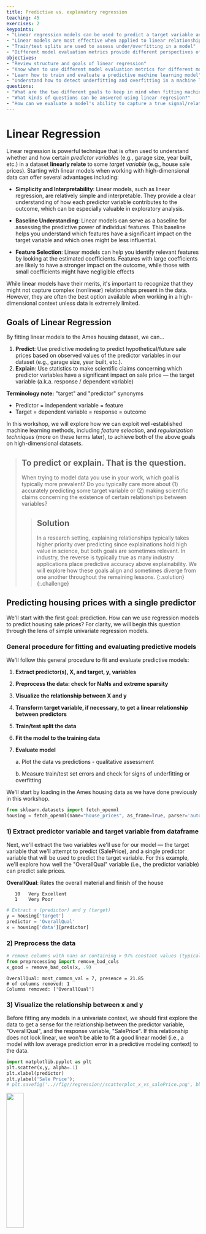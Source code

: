 ```yaml
---
title: Predictive vs. explanatory regression
teaching: 45
exercises: 2
keypoints:
- "Linear regression models can be used to predict a target variable and/or to reveal relationships between variables"
- "Linear models are most effective when applied to linear relationships. Data transformation techniques can be used to help ensure that only linear relationships are modelled."
- "Train/test splits are used to assess under/overfitting in a model"
- "Different model evaluation metrics provide different perspectives of model error. Some error measurements, such as R-squared, are not as relevant for explanatory models."
objectives:
- "Review structure and goals of linear regression"
- "Know when to use different model evaluation metrics for different modeling goals"
- "Learn how to train and evaluate a predictive machine learning model"
- "Understand how to detect underfitting and overfitting in a machine learning model"
questions:
- "What are the two different goals to keep in mind when fitting machine learning models?"
- "What kinds of questions can be answered using linear regresion?"
- "How can we evaluate a model's ability to capture a true signal/relationship in the data versus spurious noise?"
---
```


# Linear Regression
Linear regression is powerful technique that is often used to understand whether and how certain *predictor variables* (e.g., garage size, year built, etc.) in a dataset **linearly relate** to some *target variable* (e.g., house sale prices). Starting with linear models when working with high-dimensional data can offer several advantages including:

* **Simplicity and Interpretability**: Linear models, such as linear regression, are relatively simple and interpretable. They provide a clear understanding of how each predictor variable contributes to the outcome, which can be especially valuable in exploratory analysis.

* **Baseline Understanding**: Linear models can serve as a baseline for assessing the predictive power of individual features. This baseline helps you understand which features have a significant impact on the target variable and which ones might be less influential.

* **Feature Selection**: Linear models can help you identify relevant features by looking at the estimated coefficients. Features with large coefficients are likely to have a stronger impact on the outcome, while those with small coefficients might have negligible effects

While linear models have their merits, it's important to recognize that they might not capture complex (nonlinear) relationships present in the data. However, they are often the best option available when working in a high-dimensional context unless data is extremely limited.

##  Goals of Linear Regression
By fitting linear models to the Ames housing dataset, we can...

1. **Predict**: Use predictive modeling to predict hypothetical/future sale prices based on observed values of the predictor variables in our dataset (e.g., garage size, year built, etc.).
2. **Explain**: Use statistics to make scientific claims concerning which predictor variables have a significant impact on sale price — the target variable (a.k.a. response / dependent variable)

**Terminology note:** "target" and "predictor" synonyms
* Predictor = independent variable = feature
* Target = dependent variable = response = outcome

In this workshop, we will explore how we can exploit well-established machine learning methods, including *feature selection*, and *regularization techniques* (more on these terms later), to achieve both of the above goals on high-dimensional datasets.

> ## To predict or explain. That is the question.
> When trying to model data you use in your work, which goal is typically more prevalent? Do you typically care more about (1) accurately predicting some target variable or (2) making scientific claims concerning the existence of certain relationships between variables?
> > ## Solution
> >
> > In a research setting, explaining relationships typically takes higher priority over predicting since explainations hold high value in science, but both goals are sometimes relevant. In industry, the reverse is typically true as many industry applications place predictive accuracy above explainability. We will explore how these goals align and sometimes diverge from one another throughout the remaining lessons.
> {:.solution}
{:.challenge}


## Predicting housing prices with a single predictor
We'll start with the first goal: prediction. How can we use regression models to predict housing sale prices? For clarity, we will begin this question through the lens of simple univariate regression models.

### General procedure for fitting and evaluating predictive models
We'll follow this general procedure to fit and evaluate predictive models:

1. **Extract predictor(s), X, and target, y, variables**
2. **Preprocess the data: check for NaNs and extreme sparsity**
3. **Visualize the relationship between X and y**
4. **Transform target variable, if necessary, to get a linear relationship between predictors**
5. **Train/test split the data**
6. **Fit the model to the training data**
7. **Evaluate model**

    a. Plot the data vs predictions - qualitative assessment

    b. Measure train/test set errors and check for signs of underfitting or overfitting


We'll start by loading in the Ames housing data as we have done previously in this workshop.


```python
from sklearn.datasets import fetch_openml
housing = fetch_openml(name="house_prices", as_frame=True, parser='auto') #
```

### 1) Extract predictor variable and target variable from dataframe
Next, we'll extract the two variables we'll use for our model — the target variable that we'll attempt to predict (SalePrice), and a single predictor variable that will be used to predict the target variable. For this example, we'll explore how well the "OverallQual" variable (i.e., the predictor variable) can predict sale prices.

**OverallQual**: Rates the overall material and finish of the house

       10	Very Excellent
       1	Very Poor


```python
# Extract x (predictor) and y (target)
y = housing['target']
predictor = 'OverallQual'
x = housing['data'][predictor]
```

### 2) Preprocess the data


```python
# remove columns with nans or containing > 97% constant values (typically 0's)
from preprocessing import remove_bad_cols
x_good = remove_bad_cols(x, .9)
```

    OverallQual: most_common_val = 7, presence = 21.85
    # of columns removed: 1
    Columns removed: ['OverallQual']


### 3) Visualize the relationship between x and y
Before fitting any models in a univariate context, we should first explore the data to get a sense for the relationship between the predictor variable, "OverallQual", and the response variable, "SalePrice". If this relationship does not look linear, we won't be able to fit a good linear model (i.e., a model with low average prediction error in a predictive modeling context) to the data.


```python
import matplotlib.pyplot as plt
plt.scatter(x,y, alpha=.1)
plt.xlabel(predictor)
plt.ylabel('Sale Price');
# plt.savefig('..//fig//regression//scatterplot_x_vs_salePrice.png', bbox_inches='tight', dpi=300, facecolor='white');
```







<img src="../fig/regression/scatterplot_x_vs_salePrice.png"  align="center" width="30%" height="30%">

### 4) Transform target variable, if necessary
Unfortunately, sale price appears to grow almost exponentially—not linearly—with the predictor variable. Any line we draw through this data cloud is going to fail in capturing the true trend we see here.

##### Log scaling
How can we remedy this situation? One common approach is to log transform the target variable. We’ll convert the "SalePrice" variable to its logarithmic form by using the math.log() function. Pandas has a special function called apply which can apply an operation to every item in a series by using the statement y.apply(math.log), where y is a pandas series.


```python
import numpy as np
y_log = y.apply(np.log)
```


```python
plt.scatter(x,y_log, alpha=.1)
plt.xlabel(predictor)
plt.ylabel('Sale Price');
# plt.savefig('..//fig//regression//scatterplot_x_vs_logSalePrice.png', bbox_inches='tight', dpi=300, facecolor='white')
```







<img src="../fig/regression/scatterplot_x_vs_logSalePrice.png"  align="center" width="30%" height="30%">

This plot looks much better than the previous one. That is, the trend between OverallQual and log(SalePrice) appears fairly linear. Whether or not it is sufficiently linear can be addressed when we evaluate the model's performance later.

### 5) Train/test split
Next, we will prepare two subsets of our data to be used for *model-fitting* and *model evaluation*. This process is standard for any predictive modeling task that involves a model "learning" from observed data (e.g., fitting a line to the observed data).

During the model-fitting step, we use a subset of the data referred to as **training data** to estimate the model's coefficients (the slope of the model). The univariate model will find a line of best fit through this data.

Next, we can assess the model's ability to generalize to new datasets by measuring its performance on the remaining, unseen data. This subset of data is referred to as the **test data** or holdout set. By evaluating the model on the test set, which was not used during training, we can obtain an unbiased estimate of the model's performance.

If we were to evaluate the model solely on the training data, it could lead to **overfitting**. Overfitting occurs when the model learns the noise and specific patterns of the training data too well, resulting in poor performance on new data. By using a separate test set, we can identify if the model has overfit the training data and assess its ability to generalize to unseen samples. While overfitting is typically not likely to occur when using only a single predictor variable, it is still a good idea to use a train/test split when fitting univariate models. This can help in detecting unanticipated issues with the data, such as missing values, outliers, or other anomalies that affect the model's behavior.

![The above image is from Badillo et al., 2020. An Introduction to Machine Learning. Clinical Pharmacology & Therapeutics. 107. 10.1002/cpt.1796.](../fig/regression/under_v_over_fit.png)


The below code will split our dataset into a training dataset containing 2/3 of the samples, and a test set containing the remaining 1/3 of the data. We'll discuss these different subsets in more detail in just a bit.


```python
from sklearn.model_selection import train_test_split

x_train, x_test, y_train, y_test = train_test_split(x, y_log,
                                                    test_size=0.33,
                                                    random_state=0)

print(x_train.shape)
print(x_test.shape)
```

    (978,)
    (482,)


Reshape single-var predictor matrix in preparation for model-fitting step (requires a 2-D representation)


```python
x_train = x_train.values.reshape(-1,1)
x_test = x_test.values.reshape(-1,1)
print(x_train.shape)
print(x_test.shape)
```

    (978, 1)
    (482, 1)


### 6) Fit the model to the training dataset

During the model fitting step, we use a subset of the data referred to as **training data** to estimate the model's coefficients. The univariate model will find a line of best fit through this data.

##### The sklearn library
When fitting linear models solely for predictive purposes, the scikit-learn or "sklearn" library is typically used. Sklearn offers a broad spectrum of machine learning algorithms beyond linear regression. Having multiple algorithms available in the same library allows you to switch between different models easily and experiment with various techniques without switching libraries. Sklearn is also optimized for performance and efficiency, which is beneficial when working with large datasets. It can efficiently handle large-scale linear regression tasks, and if needed, you can leverage tools like NumPy and SciPy, which are well-integrated with scikit-learn for faster numerical computations.


```python
from sklearn.linear_model import LinearRegression
reg = LinearRegression().fit(x_train,y_train)
```

### 7) Evaluate model
#### a) Plot the data vs predictions - qualitative assessment


```python
y_pred_train=reg.predict(x_train)
y_pred_test=reg.predict(x_test)
```


```python
from regression_predict_sklearn import plot_train_test_predictions

?plot_train_test_predictions
```


    [1;31mSignature:[0m
    [0mplot_train_test_predictions[0m[1;33m([0m[1;33m
    [0m    [0mpredictors[0m[1;33m:[0m [0mList[0m[1;33m[[0m[0mstr[0m[1;33m][0m[1;33m,[0m[1;33m
    [0m    [0mX_train[0m[1;33m:[0m [0mUnion[0m[1;33m[[0m[0mnumpy[0m[1;33m.[0m[0mndarray[0m[1;33m,[0m [0mpandas[0m[1;33m.[0m[0mcore[0m[1;33m.[0m[0mseries[0m[1;33m.[0m[0mSeries[0m[1;33m,[0m [0mpandas[0m[1;33m.[0m[0mcore[0m[1;33m.[0m[0mframe[0m[1;33m.[0m[0mDataFrame[0m[1;33m][0m[1;33m,[0m[1;33m
    [0m    [0mX_test[0m[1;33m:[0m [0mUnion[0m[1;33m[[0m[0mnumpy[0m[1;33m.[0m[0mndarray[0m[1;33m,[0m [0mpandas[0m[1;33m.[0m[0mcore[0m[1;33m.[0m[0mseries[0m[1;33m.[0m[0mSeries[0m[1;33m,[0m [0mpandas[0m[1;33m.[0m[0mcore[0m[1;33m.[0m[0mframe[0m[1;33m.[0m[0mDataFrame[0m[1;33m][0m[1;33m,[0m[1;33m
    [0m    [0my_train[0m[1;33m:[0m [0mUnion[0m[1;33m[[0m[0mnumpy[0m[1;33m.[0m[0mndarray[0m[1;33m,[0m [0mpandas[0m[1;33m.[0m[0mcore[0m[1;33m.[0m[0mseries[0m[1;33m.[0m[0mSeries[0m[1;33m][0m[1;33m,[0m[1;33m
    [0m    [0my_test[0m[1;33m:[0m [0mUnion[0m[1;33m[[0m[0mnumpy[0m[1;33m.[0m[0mndarray[0m[1;33m,[0m [0mpandas[0m[1;33m.[0m[0mcore[0m[1;33m.[0m[0mseries[0m[1;33m.[0m[0mSeries[0m[1;33m][0m[1;33m,[0m[1;33m
    [0m    [0my_pred_train[0m[1;33m:[0m [0mUnion[0m[1;33m[[0m[0mnumpy[0m[1;33m.[0m[0mndarray[0m[1;33m,[0m [0mpandas[0m[1;33m.[0m[0mcore[0m[1;33m.[0m[0mseries[0m[1;33m.[0m[0mSeries[0m[1;33m][0m[1;33m,[0m[1;33m
    [0m    [0my_pred_test[0m[1;33m:[0m [0mUnion[0m[1;33m[[0m[0mnumpy[0m[1;33m.[0m[0mndarray[0m[1;33m,[0m [0mpandas[0m[1;33m.[0m[0mcore[0m[1;33m.[0m[0mseries[0m[1;33m.[0m[0mSeries[0m[1;33m][0m[1;33m,[0m[1;33m
    [0m    [0my_log_scaled[0m[1;33m:[0m [0mbool[0m[1;33m,[0m[1;33m
    [0m    [0mplot_raw[0m[1;33m:[0m [0mbool[0m[1;33m,[0m[1;33m
    [0m    [0merr_type[0m[1;33m:[0m [0mOptional[0m[1;33m[[0m[0mstr[0m[1;33m][0m [1;33m=[0m [1;32mNone[0m[1;33m,[0m[1;33m
    [0m    [0mtrain_err[0m[1;33m:[0m [0mOptional[0m[1;33m[[0m[0mfloat[0m[1;33m][0m [1;33m=[0m [1;32mNone[0m[1;33m,[0m[1;33m
    [0m    [0mtest_err[0m[1;33m:[0m [0mOptional[0m[1;33m[[0m[0mfloat[0m[1;33m][0m [1;33m=[0m [1;32mNone[0m[1;33m,[0m[1;33m
    [0m[1;33m)[0m [1;33m->[0m [0mTuple[0m[1;33m[[0m[0mOptional[0m[1;33m[[0m[0mmatplotlib[0m[1;33m.[0m[0mfigure[0m[1;33m.[0m[0mFigure[0m[1;33m][0m[1;33m,[0m [0mOptional[0m[1;33m[[0m[0mmatplotlib[0m[1;33m.[0m[0mfigure[0m[1;33m.[0m[0mFigure[0m[1;33m][0m[1;33m][0m[1;33m[0m[1;33m[0m[0m
    [1;31mDocstring:[0m
    Plot true vs. predicted values for train and test sets and line of best fit.

    Args:
        predictors (List[str]): List of predictor names.
        X_train (Union[np.ndarray, pd.Series, pd.DataFrame]): Training feature data.
        X_test (Union[np.ndarray, pd.Series, pd.DataFrame]): Test feature data.
        y_train (Union[np.ndarray, pd.Series]): Actual target values for the training set.
        y_test (Union[np.ndarray, pd.Series]): Actual target values for the test set.
        y_pred_train (Union[np.ndarray, pd.Series]): Predicted target values for the training set.
        y_pred_test (Union[np.ndarray, pd.Series]): Predicted target values for the test set.
        y_log_scaled (bool): Whether the target values are log-scaled or not.
        plot_raw (bool): Whether to plot raw or log-scaled values.
        err_type (Optional[str]): Type of error metric.
        train_err (Optional[float]): Training set error value.
        test_err (Optional[float]): Test set error value.

    Returns:
        Tuple[Optional[plt.Figure], Optional[plt.Figure]]: Figures for true vs. predicted values and line of best fit.
    [1;31mFile:[0m      c:\users\endemann\documents\github\high-dim-data-lesson\code\regression_predict_sklearn.py
    [1;31mType:[0m      function



```python
(fig1, fig2) = plot_train_test_predictions(predictors=[predictor],
                                           X_train=x_train, X_test=x_test,
                                           y_train=y_train, y_test=y_test,
                                           y_pred_train=y_pred_train, y_pred_test=y_pred_test,
                                           y_log_scaled=True, plot_raw=True);

# print(type(fig1))
# import matplotlib.pyplot as plt
# import pylab as pl
# pl.figure(fig1.number)
# plt.savefig('..//fig//regression//univariate_truePrice_vs_predPrice.png',bbox_inches='tight', dpi=300)
# pl.figure(fig2.number)
# fig2.savefig('..//fig//regression//univariate_x_vs_predPrice.png',bbox_inches='tight', dpi=300)

```













<img src="../fig/regression/univariate_truePrice_vs_predPrice.png"  align="left" width="40%" height="40%">
<img src="../fig/regression/univariate_x_vs_predPrice.png"  align="center" width="40%" height="40%">

> ## Inspect the plots
> 1. Does the model capture the variability in sale prices well? Would you use this model to predict the sale price of a house? Why or why not?
> 
> 2. Does the model seem to exhibit any signs of overfitting? What about underfitting?
> 
> 3. How might you improve the model?
> 
> > ## Solution
> >
> > 1. Based on visual inspection, this linear model does a fairly good job in capturing the relationship between "OverallQual" and sale price. However, there is a tendency for the model to underpredict more expensive homes and overpredict less expensive homes.
> > 
> > 2. Since the train and test set plots look very similar, overfitting is not a concern. Generally speaking, overfitting is not encountered with univariate models unless you have an incredily small number of samples to train the model on. Since the model follows the trajectory of sale price reasonably well, it also does not appear to underfit the data (at least not to an extreme extent).
> > 
> > 3. In order to improve this model, we can ask ourselves — is "OverallQual" likely the only variable that contributes to final sale price, or should we consider additional predictor variables? Most outcome variables can be influenced by more than one predictor variable. By accounting for all predictors that have an impact on sales price, we can improve the model.
> > 
> {:.solution}
{:.challenge}


#### b. Measure train/test set errors and check for signs of underfitting or overfitting
While qualitative examinations of model performance are extremely helpful, it is always a good idea to pair such evaluations with a quantitative analysis of the model's performance.

**Convert back to original data scale**
There are several error measurements that can't be used to measure a regression model's performance. Before we implement any of them, we'll first convert the log(salePrice) back to original sale price for ease of interpretation.


```python
expY_train = np.exp(y_train)
pred_expY_train = np.exp(y_pred_train)

expY_test = np.exp(y_test)
pred_expY_test = np.exp(y_pred_test)
```

**Measure baseline performance**


```python
from math import sqrt
import pandas as pd

baseline_predict = y.mean()
print('mean sale price =', baseline_predict)
# convert to series same length as y sets for ease of comparison
baseline_predict = pd.Series(baseline_predict)
baseline_predict = baseline_predict.repeat(len(y))
baseline_predict
```

    mean sale price = 180921.19589041095





    0    180921.19589
    0    180921.19589
    0    180921.19589
    0    180921.19589
    0    180921.19589
             ...
    0    180921.19589
    0    180921.19589
    0    180921.19589
    0    180921.19589
    0    180921.19589
    Length: 1460, dtype: float64



**Root Mean Squared Error (RMSE)**:
The RMSE provides an easy-to-interpret number that represents error in terms of the units of the target variable. With our univariate model, the "YearBuilt" predictor variable (a.k.a. model feature) predicts sale prices within +/- $68,106 from the true sale price. We always use the RMSE of the test set to assess the model's ability to generalize on unseen data. An extremely low prediction error in the train set is also a good indicator of overfitting.


```python
from sklearn import metrics

RMSE_baseline = metrics.mean_squared_error(y, baseline_predict, squared=False)
RMSE_train = metrics.mean_squared_error(expY_train, pred_expY_train, squared=False)
RMSE_test = metrics.mean_squared_error(expY_test, pred_expY_test, squared=False)

print(f"Baseline RMSE = {RMSE_baseline}")
print(f"Train RMSE = {RMSE_train}")
print(f"Test RMSE = {RMSE_test}")
```

    Baseline RMSE = 79415.29188606751
    Train RMSE = 45534.34940950763
    Test RMSE = 44762.77229823455


Here, both train and test RMSE are very similar to one another. As expected with most univariate models, we do not see any evidence of overfitting. This model performs substantially better than the baseline. However, an average error of +/- $44,726 is likely too high for this model to be useful in practice. That is, the model is underfitting the data given its poor ability to predict the true housing prices.

**Mean Absolute Percentage Error**:
What if we wanted to know the percent difference between the true sale price and the predicted sale price? For this, we can use the **mean absolute percentage error (MAPE)**...

#### Practice using helper function, `measure_model_err`
This code will be identical to the code above except for changing `metrics.mean_squared_error` to `metrics.mean_absolute_percentage_error`.

Rather than copying and pasting the code above, let's try using one of the helper functions provided for this workshop.


```python
from regression_predict_sklearn import measure_model_err
?measure_model_err
```


    [1;31mSignature:[0m
    [0mmeasure_model_err[0m[1;33m([0m[1;33m
    [0m    [0my[0m[1;33m:[0m [0mUnion[0m[1;33m[[0m[0mnumpy[0m[1;33m.[0m[0mndarray[0m[1;33m,[0m [0mpandas[0m[1;33m.[0m[0mcore[0m[1;33m.[0m[0mseries[0m[1;33m.[0m[0mSeries[0m[1;33m][0m[1;33m,[0m[1;33m
    [0m    [0mbaseline_pred[0m[1;33m:[0m [0mUnion[0m[1;33m[[0m[0mfloat[0m[1;33m,[0m [0mnumpy[0m[1;33m.[0m[0mfloat64[0m[1;33m,[0m [0mnumpy[0m[1;33m.[0m[0mfloat32[0m[1;33m,[0m [0mint[0m[1;33m,[0m [0mnumpy[0m[1;33m.[0m[0mndarray[0m[1;33m,[0m [0mpandas[0m[1;33m.[0m[0mcore[0m[1;33m.[0m[0mseries[0m[1;33m.[0m[0mSeries[0m[1;33m][0m[1;33m,[0m[1;33m
    [0m    [0my_train[0m[1;33m:[0m [0mUnion[0m[1;33m[[0m[0mnumpy[0m[1;33m.[0m[0mndarray[0m[1;33m,[0m [0mpandas[0m[1;33m.[0m[0mcore[0m[1;33m.[0m[0mseries[0m[1;33m.[0m[0mSeries[0m[1;33m][0m[1;33m,[0m[1;33m
    [0m    [0my_pred_train[0m[1;33m:[0m [0mUnion[0m[1;33m[[0m[0mnumpy[0m[1;33m.[0m[0mndarray[0m[1;33m,[0m [0mpandas[0m[1;33m.[0m[0mcore[0m[1;33m.[0m[0mseries[0m[1;33m.[0m[0mSeries[0m[1;33m][0m[1;33m,[0m[1;33m
    [0m    [0my_test[0m[1;33m:[0m [0mUnion[0m[1;33m[[0m[0mnumpy[0m[1;33m.[0m[0mndarray[0m[1;33m,[0m [0mpandas[0m[1;33m.[0m[0mcore[0m[1;33m.[0m[0mseries[0m[1;33m.[0m[0mSeries[0m[1;33m][0m[1;33m,[0m[1;33m
    [0m    [0my_pred_test[0m[1;33m:[0m [0mUnion[0m[1;33m[[0m[0mnumpy[0m[1;33m.[0m[0mndarray[0m[1;33m,[0m [0mpandas[0m[1;33m.[0m[0mcore[0m[1;33m.[0m[0mseries[0m[1;33m.[0m[0mSeries[0m[1;33m][0m[1;33m,[0m[1;33m
    [0m    [0mmetric[0m[1;33m:[0m [0mstr[0m[1;33m,[0m[1;33m
    [0m    [0my_log_scaled[0m[1;33m:[0m [0mbool[0m[1;33m,[0m[1;33m
    [0m[1;33m)[0m [1;33m->[0m [0mpandas[0m[1;33m.[0m[0mcore[0m[1;33m.[0m[0mframe[0m[1;33m.[0m[0mDataFrame[0m[1;33m[0m[1;33m[0m[0m
    [1;31mDocstring:[0m
    Measures the error of a regression model's predictions on train and test sets.

    Args:
        y (Union[np.ndarray, pd.Series]): Actual target values for full dataset (not transformed)
        baseline_pred (Union[float, np.float64, np.float32, int, np.ndarray, pd.Series]): Single constant or array of predictions equal to the length of y. Baseline is also not transformed.
        y_train (Union[np.ndarray, pd.Series]): Actual target values for the training set.
        y_pred_train (Union[np.ndarray, pd.Series]): Predicted target values for the training set.
        y_test (Union[np.ndarray, pd.Series]): Actual target values for the test set.
        y_pred_test (Union[np.ndarray, pd.Series]): Predicted target values for the test set.
        metric (str): The error metric to calculate ('RMSE', 'R-squared', or 'MAPE').
        y_log_scaled (bool): Whether the target values are log-scaled or not.

    Returns:
        pd.DataFrame: A DataFrame containing the error values for the baseline, training set, and test set.
    [1;31mFile:[0m      c:\users\endemann\documents\github\high-dim-data-lesson\code\regression_predict_sklearn.py
    [1;31mType:[0m      function



```python
error_df = measure_model_err(y=y, baseline_pred=baseline_predict,
                                                         y_train=expY_train, y_pred_train=pred_expY_train,
                                                         y_test=expY_test, y_pred_test=pred_expY_test,
                                                         metric='MAPE', y_log_scaled=False)

error_df.head()
```




<div>
<style scoped>
    .dataframe tbody tr th:only-of-type {
        vertical-align: middle;
    }

    .dataframe tbody tr th {
        vertical-align: top;
    }

    .dataframe thead th {
        text-align: right;
    }
</style>
<table border="1" class="dataframe">
  <thead>
    <tr style="text-align: right;">
      <th></th>
      <th>Baseline Error</th>
      <th>Train Error</th>
      <th>Test Error</th>
    </tr>
  </thead>
  <tbody>
    <tr>
      <th>0</th>
      <td>0.363222</td>
      <td>0.187585</td>
      <td>0.16754</td>
    </tr>
  </tbody>
</table>
</div>



With the MAPE measurement (max value of 1 which corresponds to 100%), we can state that our model over/under estimates sale prices by an average of 23.41% (25.28%) across all houses included in the test set (train set). Certainly seems there is room for improvement based on this measure.

**R-Squared**: Another useful error measurement to use with regression models is the coefficient of determination — $R^2$. Oftentimes pronounced simply "R-squared",  this measure assesses the proportion of the variation in the target variable that is predictable from the predictor variable(s). Using sklearn's metrics, we can calculate this as follows:


```python
error_df = measure_model_err(y=y, baseline_pred=baseline_predict,
                                                   y_train=expY_train, y_pred_train=pred_expY_train,
                                                   y_test=expY_test, y_pred_test=pred_expY_test,
                                                   metric='R-squared', y_log_scaled=False)

error_df.head()
```




<div>
<style scoped>
    .dataframe tbody tr th:only-of-type {
        vertical-align: middle;
    }

    .dataframe tbody tr th {
        vertical-align: top;
    }

    .dataframe thead th {
        text-align: right;
    }
</style>
<table border="1" class="dataframe">
  <thead>
    <tr style="text-align: right;">
      <th></th>
      <th>Baseline Error</th>
      <th>Train Error</th>
      <th>Test Error</th>
    </tr>
  </thead>
  <tbody>
    <tr>
      <th>0</th>
      <td>0.0</td>
      <td>0.666875</td>
      <td>0.690463</td>
    </tr>
  </tbody>
</table>
</div>



Our model predicts 70.1% (65.2%) of the variance across sale prices in the test set (train set). The R-squared for the baseline model is 0 because the numerator and denominator in the equation for R-squared are equivalent:

### R-squared equation: R-squared = 1 - (Sum of squared residuals) / (Total sum of squares)

**Sum of Squared Residuals (SSR)**:
SSR = Sum of (Actual Value - Predicted Value)^2 for all data points. The Sum of Squared Residuals (SSR) is equivalent to the variance of the residuals in a regression model. Residuals are the differences between the actual observed values and the predicted values produced by the model. Squaring these differences and summing them up yields the SSR.

**Total Sum of Squares (TSS)**:
TSS = Sum of (Actual Value - Mean of Actual Values)^2 for all data points. The TSS represents the total variability or dispersion in the observed values of the target variable. It measures the total squared differences between each data point's value and the mean of the observed values.

To read more about additional error/loss measurements, visit [sklearn's metrics documentation](https://scikit-learn.org/stable/modules/model_evaluation.html).

> ## More on R-squared
> Our above example model is able to explain roughly 70.1% of the variance in the test dataset. Is this a “good” value for R-squared?
> 
> > ## Solution
> >
> > The answer to this question depends on your objective for the regression model. This relates back to the two modeling goals of *explaining* vs *predicting*. Depending on the objective, the answer to "What is a good value for R-squared?" will be different.
> > 
> > **Predicting the response variable:**
> > If your main objective is to predict the value of the response variable accurately using the predictor variable, then R-squared is important. The value for R-squared can range from 0 to 1. A value of 0 indicates that the response variable cannot be explained by the predictor variable at all. A value of 1 indicates that the response variable can be perfectly explained without error by the predictor variable. In general, the larger the R-squared value, the more precisely the predictor variables are able to predict the value of the response variable. How high an R-squared value needs to be depends on how precise you need to be for your specific model's application. To find out what is considered a “good” R-squared value, you will need to explore what R-squared values are generally accepted in your particular field of study.
> > 
> > **Explaining the relationship between the predictor(s) and the response variable:**
> > If your main objective for your regression model is to explain the relationship(s) between the predictor(s) and the response variable, the R-squared is mostly irrelevant. A predictor variable that consistently relates to a change in the response variable (i.e., has a statistically significant effect) is typically always interesting — regardless of the the effect size. The exception to this rule is if you have a near-zero R-squared, which suggests that the model does not explain any of the variance in the data.
> > 
> {:.solution}
{:.challenge}


## Comparing univariate predictive models
Let's see how well the other predictors in our dataset can predict sale prices. For simplicity, we'll compare just continous predictors for now.

### General procedure for comparing predictive models
We'll follow this general procedure to compare models:

1. Use get_feat_types() to get a list of continuous predictors
2. Create an X variable containing only continuous predictors from `housing['data']`
3. Extract sale prices from `housing['target']` and log scale it
4. Use the remove_bad_cols helper function to remove predictors with nans or containing > 97% constant values (typically 0's)
5. Perform a train/validation/test split using 60% of the data to train, 20% for validation (model selection), and 20% for final testing of the data
6. Use the `compare_models` helper function to quickly calculate train/validation errors for all possible single predictors. Returns a `df_model_err` df that contains the following data stored for each predictor: 'Predictor Variable', 'Train Error', 'Validation Error'.


```python
# preprocess
from preprocessing import get_feat_types
predictor_type_dict = get_feat_types()
continuous_fields = predictor_type_dict['continuous_fields']
X = housing['data'][continuous_fields]
y_log = np.log(housing['target'])

# remove columns with nans or containing > 97% constant values (typically 0's)
from preprocessing import remove_bad_cols
X_good = remove_bad_cols(X, 99)
```

    LotFrontage: removed due to 259 NaNs
    MasVnrArea: removed due to 8 NaNs
    GarageYrBlt: removed due to 81 NaNs
    PoolArea: most_common_val = 0, presence = 99.52
    # of columns removed: 4
    Columns removed: ['LotFrontage', 'MasVnrArea', 'GarageYrBlt', 'PoolArea']



```python
# train/holdout split
X_train, X_holdout, y_train, y_holdout = train_test_split(X_good, y_log,
                                                          test_size=0.4,
                                                          random_state=0)

# validation/test split
X_val, X_test, y_val, y_test = train_test_split(X_holdout, y_holdout,
                                                test_size=0.5,
                                                random_state=0)
```


```python
from regression_predict_sklearn import compare_models
?compare_models
```


    [1;31mSignature:[0m
    [0mcompare_models[0m[1;33m([0m[1;33m
    [0m    [0my[0m[1;33m:[0m [0mUnion[0m[1;33m[[0m[0mnumpy[0m[1;33m.[0m[0mndarray[0m[1;33m,[0m [0mpandas[0m[1;33m.[0m[0mcore[0m[1;33m.[0m[0mseries[0m[1;33m.[0m[0mSeries[0m[1;33m][0m[1;33m,[0m[1;33m
    [0m    [0mbaseline_pred[0m[1;33m:[0m [0mUnion[0m[1;33m[[0m[0mnumpy[0m[1;33m.[0m[0mndarray[0m[1;33m,[0m [0mpandas[0m[1;33m.[0m[0mcore[0m[1;33m.[0m[0mseries[0m[1;33m.[0m[0mSeries[0m[1;33m][0m[1;33m,[0m[1;33m
    [0m    [0mX_train[0m[1;33m:[0m [0mpandas[0m[1;33m.[0m[0mcore[0m[1;33m.[0m[0mframe[0m[1;33m.[0m[0mDataFrame[0m[1;33m,[0m[1;33m
    [0m    [0my_train[0m[1;33m:[0m [0mUnion[0m[1;33m[[0m[0mnumpy[0m[1;33m.[0m[0mndarray[0m[1;33m,[0m [0mpandas[0m[1;33m.[0m[0mcore[0m[1;33m.[0m[0mseries[0m[1;33m.[0m[0mSeries[0m[1;33m][0m[1;33m,[0m[1;33m
    [0m    [0mX_val[0m[1;33m:[0m [0mpandas[0m[1;33m.[0m[0mcore[0m[1;33m.[0m[0mframe[0m[1;33m.[0m[0mDataFrame[0m[1;33m,[0m[1;33m
    [0m    [0my_val[0m[1;33m:[0m [0mUnion[0m[1;33m[[0m[0mnumpy[0m[1;33m.[0m[0mndarray[0m[1;33m,[0m [0mpandas[0m[1;33m.[0m[0mcore[0m[1;33m.[0m[0mseries[0m[1;33m.[0m[0mSeries[0m[1;33m][0m[1;33m,[0m[1;33m
    [0m    [0mpredictors_list[0m[1;33m:[0m [0mList[0m[1;33m[[0m[0mList[0m[1;33m[[0m[0mstr[0m[1;33m][0m[1;33m][0m[1;33m,[0m[1;33m
    [0m    [0mmetric[0m[1;33m:[0m [0mstr[0m[1;33m,[0m[1;33m
    [0m    [0my_log_scaled[0m[1;33m:[0m [0mbool[0m[1;33m,[0m[1;33m
    [0m    [0mmodel_type[0m[1;33m:[0m [0mstr[0m[1;33m,[0m[1;33m
    [0m    [0minclude_plots[0m[1;33m:[0m [0mbool[0m[1;33m,[0m[1;33m
    [0m    [0mplot_raw[0m[1;33m:[0m [0mbool[0m[1;33m,[0m[1;33m
    [0m    [0mverbose[0m[1;33m:[0m [0mbool[0m[1;33m,[0m[1;33m
    [0m[1;33m)[0m [1;33m->[0m [0mpandas[0m[1;33m.[0m[0mcore[0m[1;33m.[0m[0mframe[0m[1;33m.[0m[0mDataFrame[0m[1;33m[0m[1;33m[0m[0m
    [1;31mDocstring:[0m
    Compare different models based on predictor variables and evaluate their errors.

    Args:
        y (Union[np.ndarray, pd.Series]): Target variable in its original scale (raw/untransformed).
        baseline_pred (Union[np.ndarray, pd.Series]): Baseline predictions (in same scale as original target, y).
        X_train (pd.DataFrame): Training feature data.
        y_train (Union[np.ndarray, pd.Series]): Actual target values for the training set.
        X_val (pd.DataFrame): Validation feature data.
        y_val (Union[np.ndarray, pd.Series]): Actual target values for the validation set.
        predictors_list (List[List[str]]): List of predictor variables for different models.
        metric (str): The error metric to calculate.
        y_log_scaled (bool): Whether the model was trained on log-scaled target values or not.
        model_type (str): Type of the model being used.
        include_plots (bool): Whether to include plots.

    Returns:
        pd.DataFrame: A DataFrame containing model errors for different predictor variables.
    [1;31mFile:[0m      c:\users\endemann\documents\github\high-dim-data-lesson\code\regression_predict_sklearn.py
    [1;31mType:[0m      function



```python
df_model_err = compare_models(y=y, baseline_pred=baseline_predict,
                              X_train=X_train, y_train=y_train,
                              X_val=X_val, y_val=y_val,
                              predictors_list=X_train.columns,
                              metric='RMSE', y_log_scaled=True,
                              model_type='unregularized',
                              include_plots=False, plot_raw=False, verbose=False)

df_model_err.head()
```




<div>
<style scoped>
    .dataframe tbody tr th:only-of-type {
        vertical-align: middle;
    }

    .dataframe tbody tr th {
        vertical-align: top;
    }

    .dataframe thead th {
        text-align: right;
    }
</style>
<table border="1" class="dataframe">
  <thead>
    <tr style="text-align: right;">
      <th></th>
      <th>Baseline Error</th>
      <th>Train Error</th>
      <th>Validation Error</th>
      <th>Predictors</th>
    </tr>
  </thead>
  <tbody>
    <tr>
      <th>0</th>
      <td>79415.291886</td>
      <td>82875.380855</td>
      <td>84323.189234</td>
      <td>LotArea</td>
    </tr>
    <tr>
      <th>1</th>
      <td>79415.291886</td>
      <td>67679.790920</td>
      <td>69727.341057</td>
      <td>YearBuilt</td>
    </tr>
    <tr>
      <th>2</th>
      <td>79415.291886</td>
      <td>69055.741014</td>
      <td>70634.285653</td>
      <td>YearRemodAdd</td>
    </tr>
    <tr>
      <th>3</th>
      <td>79415.291886</td>
      <td>45516.185542</td>
      <td>46993.501006</td>
      <td>OverallQual</td>
    </tr>
    <tr>
      <th>4</th>
      <td>79415.291886</td>
      <td>81016.566207</td>
      <td>84915.452252</td>
      <td>OverallCond</td>
    </tr>
  </tbody>
</table>
</div>




```python
from regression_predict_sklearn import compare_models_plot
sorted_predictors, train_errs, val_errs = compare_models_plot(df_model_err, 'RMSE');
```

    Best model train error = 45516.18554163278
    Best model validation error = 46993.501005708364
    Worst model train error = 63479.544551733954
    Worst model validation error = 220453.4404000341








### Examing the worst performers


```python
df_model_err = compare_models(y=y, baseline_pred=baseline_predict,
                              X_train=X_train, y_train=y_train,
                              X_val=X_val, y_val=y_val,
                              predictors_list=sorted_predictors[-3:],
                              metric='RMSE', y_log_scaled=True,
                              model_type='unregularized',
                              include_plots=True, plot_raw=True, verbose=False)

df_model_err.head()
```








































<div>
<style scoped>
    .dataframe tbody tr th:only-of-type {
        vertical-align: middle;
    }

    .dataframe tbody tr th {
        vertical-align: top;
    }

    .dataframe thead th {
        text-align: right;
    }
</style>
<table border="1" class="dataframe">
  <thead>
    <tr style="text-align: right;">
      <th></th>
      <th>Baseline Error</th>
      <th>Train Error</th>
      <th>Validation Error</th>
      <th>Predictors</th>
    </tr>
  </thead>
  <tbody>
    <tr>
      <th>0</th>
      <td>79415.291886</td>
      <td>65085.562455</td>
      <td>105753.386038</td>
      <td>1stFlrSF</td>
    </tr>
    <tr>
      <th>1</th>
      <td>79415.291886</td>
      <td>60495.941297</td>
      <td>106314.048186</td>
      <td>GrLivArea</td>
    </tr>
    <tr>
      <th>2</th>
      <td>79415.291886</td>
      <td>63479.544552</td>
      <td>220453.440400</td>
      <td>TotalBsmtSF</td>
    </tr>
  </tbody>
</table>
</div>



#### Outliers and interactions
It appears the worst performing predictors do not have much of a linear relationship with log(salePrice) and have some extreme outliers in the test set data. If we were only to focus on univariate models, we would want to remove these outliers after carefully considering their meaning and cause. However, outliers in a univariate context may not remain outliers in a multivariate context.

This point is further illustrated by the distributions / data clouds we see with the TotalBsmtSF predictor. The type of basement finish may change the relationship between TotalBsmtSF and SalePrice. If we fit a regression model that accounts for this interaction, the model will follow a linear pattern for each distribtuion separately. Similarly, certain outliers may stem from other predictors having interactions/relationships with one another. When searching for outliers, it is important to consider such multivariate interactions.

### Fitting all predictors
Let's assume all predictors in the Ames housing dataset are related to at least some extent to sale price, and fit a multivariate regression model using all continuous predictors.


```python
df_model_err = compare_models(y=y, baseline_pred=baseline_predict,
                              X_train=X_train, y_train=y_train,
                              X_val=X_val, y_val=y_val,
                              predictors_list=[X_train.columns],
                              metric='RMSE', y_log_scaled=True,
                              model_type='unregularized',
                              include_plots=True, plot_raw=False, verbose=True)

```

    # of predictor vars = 30
    # of train observations = 876
    # of test observations = 292
    Baseline RMSE = 79415.29188606751
    Train RMSE = 34139.3449119712
    Holdout RMSE = 134604.1997549234
    (Holdout-Train)/Train: 294%











### Compare permutations of models with different numbers of predictors


```python
X_train.head()
X_train.shape
```




    (876, 30)




```python
from regression_predict_sklearn import get_predictor_combos
sampled_combinations = get_predictor_combos(X_train=X_train, K=2, n=30)
print(sampled_combinations[0:2])
```

    [['2ndFlrSF', 'GarageCars'], ['Fireplaces', 'WoodDeckSF']]


#### Compare efficacy of different numbers of predictors
To quickly assess how well we can predict sale price with varying numbers of predictors, use the code we just prepared in conjunction with a for loop to determine the best train/validation errors possible when testing 30 permutations containing K=1, 2, 5, 10, and 25 predictors. Plot the results (K vs train/test errors). Is there any trend?


```python
best_train_errs = []
best_val_errs = []
n_predictors  = [1, 2, 5, 10, 20, 25]

for K in n_predictors:
    print('K =', K)
    sampled_combinations = get_predictor_combos(X_train=X_train, K=K, n=25)
    df_model_err = compare_models(y=y, baseline_pred=baseline_predict,
                                  X_train=X_train, y_train=y_train,
                                  X_val=X_val, y_val=y_val,
                                  predictors_list=sampled_combinations,
                                  metric='RMSE', y_log_scaled=True,
                                  model_type='unregularized',
                                  include_plots=False, plot_raw=True, verbose=False)

    sorted_predictors, train_errs, val_errs = compare_models_plot(df_model_err, 'RMSE')
    best_train_errs.append(np.median(train_errs))
    best_val_errs.append(np.median(val_errs))
```

    K = 1
    Best model train error = 59791.540810726234
    Best model validation error = 63397.45129071621
    Worst model train error = 63479.544551733954
    Worst model validation error = 220453.4404000341








    K = 2
    Best model train error = 45412.486097791
    Best model validation error = 46671.22187234466
    Worst model train error = 63915.6512949506
    Worst model validation error = 238255.72357163005








    K = 5
    Best model train error = 40892.18656082118
    Best model validation error = 51117.9280299162
    Worst model train error = 51162.12813413476
    Worst model validation error = 278020.83867677924








    K = 10
    Best model train error = 37310.283011071675
    Best model validation error = 47850.00646318061
    Worst model train error = 62282.26136722979
    Worst model validation error = 407907.25593616534








    K = 20
    Best model train error = 38590.76358858509
    Best model validation error = 91350.83460324538
    Worst model train error = 44273.749573455105
    Worst model validation error = 232478.87909245736








    K = 25
    Best model train error = 33944.16140505309
    Best model validation error = 116036.64983057066
    Worst model train error = 38695.35301462394
    Worst model validation error = 188438.1815700615









```python
plt.plot(n_predictors, best_train_errs, '-o')
plt.plot(n_predictors, best_val_errs, '-o')
```




    [<matplotlib.lines.Line2D at 0x2631afafa50>]









#### How much data is needed per new predictor? 10X rule of thumb
As the number of observations begins to approach the number of model parameters (i.e., coefficients being estimated), the model will simply memorize the training data rather than learn anything useful. As a general rule of thumb, obtaining reliable estimates from linear regression models requires that you have at least 10X as many observations than model coefficients/predictors. The exact ratio may change depending on the variability of your data and whether or not each observation is truly independent (time-series models, for instance, often require much more data since observations are rarely independent).

Let's see what the ratio is when we start to hit overfitting effects with our data. We need to determine the number of observations used to train the model as well as the number of estimated coefficients from the model (equal to number of predictors in this simple regression equation).


```python
[X_train.shape[0] / n for n in n_predictors]
```




    [876.0, 438.0, 175.2, 87.6, 43.8, 35.04]



With our data, we start to see overfitting effects even when we have as much as 87.6 times as many observations as estimated model coefficients. if you find that your regression model is more prone to overfitting that the "10X rule", it could suggest that the training data might not be strictly independently and identically distributed (i.i.d.). Overfitting occurs when a model learns the noise and random fluctuations in the training data instead of the true underlying patterns, leading to poor generalization to new data.

The reasons for overfitting can vary including:

* Data Structure: If your data has inherent structure or dependencies that violate the i.i.d. assumption (e.g., temporal or spatial dependencies), your model might capture these patterns as noise and overfit to them.
* Outliers and Noise: If your data contains outliers or noisy observations, these can influence the model's behavior and contribute to overfitting. This can be especially problematic with small datasets.

#### 7) Explaining models
At this point, we have assessed the predictive accuracy of our model. However, what if we want to interpret our model to understand which predictor(s) have a consistent or above chance (i.e., statistically significant) impact sales price? For this kind of question and other questions related to model interpretability, we need to first carefully validate our model. The next two episodes will explore some of the necessary checks you must perform before reading too far into your model's estimations.
